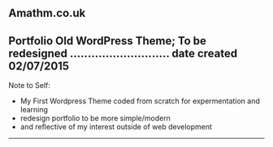 <b>Amathm.co.uk</b>
---------------------------
Portfolio Old WordPress Theme;
To be redesigned 
............................
date created 
02/07/2015
-----------------------------
Note to Self:
- My First Wordpress Theme coded from scratch 
for expermentation and learning
- redesign portfolio to be more simple/modern
- and reflective of my interest outside of web development
- ------------------------------------------------------------------------
